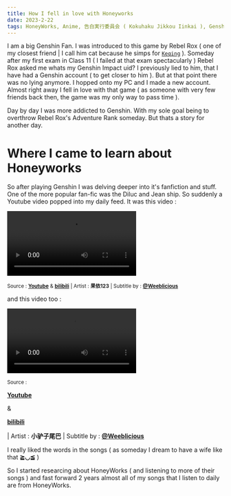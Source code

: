 ```yaml
---
title: How I fell in love with Honeyworks
date: 2023-2-22
tags: HoneyWorks, Anime, 告白実行委員会 ( Kokuhaku Jikkou Iinkai ), Genshin Impact, Rebel Rox
---
```


I am a big Genshin Fan. I was introduced to this game by Rebel Rox ( one of my closest friend | I call him cat because he simps for [`Keqing`](https://genshin-impact.fandom.com/wiki/Keqing) ). Someday after my first exam in Class 11 ( I failed at that exam spectacularly ) Rebel Rox asked me whats my Genshin Impact uid? I previously lied to him, that I have had a Genshin account ( to get closer to him ). But at that point there was no lying anymore. I hopped onto my PC and I made a new account. Almost right away I fell in love with that game ( as someone with very few friends back then, the game was my only way to pass time ).

Day by day I was more addicted to Genshin. With my sole goal being to overthrow Rebel Rox's Adventure Rank someday. But thats a story for another day.

# Where I came to learn about Honeyworks

So after playing Genshin I was delving deeper into it's fanfiction and stuff. One of the more popular fan-fic was the Diluc and Jean ship. So suddenly a Youtube video popped into my daily feed. It was this video :

![genshin](./Genshin.mp4)

<sub>

 Source : **[Youtube](https://www.youtube.com/watch/KpZvpVcmo5Q)** & **[bilibili](https://www.bilibili.com/video/BV1MP4y1p7UH/)** | Artist : **果依123** | Subtitle by : [**@Weeblicious**](https://www.youtube.com/@Weeblicious) 
 
 </sub>

and this video too :

![jean-deluc-anime](./Jean-deluc-anime.mp4)

<sub> Source : 
<b>

[Youtube](https://www.youtube.com/watch/NuJceGJdDo8)

</b>

 & 
 <b>
 
 [bilibili](https://www.bilibili.com/video/BV1gL411n7rd/)
 
 </b>

 | Artist : **小驴子尾巴** | Subtitle by : **[@Weeblicious](https://www.youtube.com/@Weeblicious)** 
 
 </sub>

I really liked the words in the songs ( as someday I dream to have a wife like that **≧◡≦** )

So I started researcing about HoneyWorks ( and listening to more of their songs ) and fast forward 2 years almost all of my songs that I listen to daily are from HoneyWorks.
